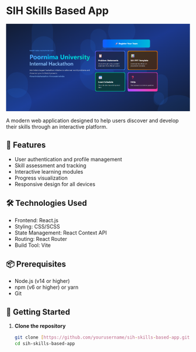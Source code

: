 # SIH Skills Based App

![SIH Logo](./src/assets/SIH.png)

A modern web application designed to help users discover and develop their skills through an interactive platform.

## 🚀 Features

- User authentication and profile management
- Skill assessment and tracking
- Interactive learning modules
- Progress visualization
- Responsive design for all devices

## 🛠️ Technologies Used

- Frontend: React.js
- Styling: CSS/SCSS
- State Management: React Context API
- Routing: React Router
- Build Tool: Vite

## 📦 Prerequisites

- Node.js (v14 or higher)
- npm (v6 or higher) or yarn
- Git

## 🚀 Getting Started

1. **Clone the repository**
   ```bash
   git clone [https://github.com/yourusername/sih-skills-based-app.git](https://github.com/yourusername/sih-skills-based-app.git)
   cd sih-skills-based-app